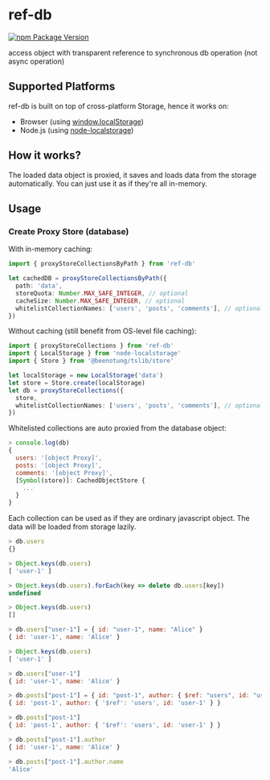 # ref-db
[![npm Package Version](https://img.shields.io/npm/v/ref-db.svg?maxAge=2592000)](https://www.npmjs.com/package/ref-db)

access object with
transparent reference to synchronous db operation (not async operation)

## Supported Platforms

ref-db is built on top of cross-platform Storage, hence it works on:
- Browser (using [window.localStorage](https://developer.mozilla.org/en-US/docs/Web/API/Window/localStorage))
- Node.js (using [node-localstorage](https://www.npmjs.com/package/node-localstorage))

## How it works?
The loaded data object is proxied, it saves and loads data from the storage automatically. You can just use it as if they're all in-memory.

## Usage

### Create Proxy Store (database)

With in-memory caching:
```typescript
import { proxyStoreCollectionsByPath } from 'ref-db'

let cachedDB = proxyStoreCollectionsByPath({
  path: 'data',
  storeQuota: Number.MAX_SAFE_INTEGER, // optional
  cacheSize: Number.MAX_SAFE_INTEGER, // optional
  whitelistCollectionNames: ['users', 'posts', 'comments'], // optional
})
```

Without caching (still benefit from OS-level file caching):
```typescript
import { proxyStoreCollections } from 'ref-db'
import { LocalStorage } from 'node-localstorage'
import { Store } from '@beenotung/tslib/store'

let localStorage = new LocalStorage('data')
let store = Store.create(localStorage)
let db = proxyStoreCollections({
  store,
  whitelistCollectionNames: ['users', 'posts', 'comments'], // optional
})
```

Whitelisted collections are auto proxied from the database object:
``` javascript
> console.log(db)
{
  users: '[object Proxy]',
  posts: '[object Proxy]',
  comments: '[object Proxy]',
  [Symbol(store)]: CachedObjectStore {
    ...
  }
}
```

Each collection can be used as if they are ordinary javascript object. The data will be loaded from storage lazily.

``` javascript
> db.users
{}

> Object.keys(db.users)
[ 'user-1' ]

> Object.keys(db.users).forEach(key => delete db.users[key])
undefined

> Object.keys(db.users)
[]

> db.users["user-1"] = { id: "user-1", name: "Alice" }
{ id: 'user-1', name: 'Alice' }

> Object.keys(db.users)
[ 'user-1' ]

> db.users["user-1"]
{ id: 'user-1', name: 'Alice' }

> db.posts["post-1"] = { id: "post-1", author: { $ref: "users", id: "user-1" } }
{ id: 'post-1', author: { '$ref': 'users', id: 'user-1' } }

> db.posts["post-1"]
{ id: 'post-1', author: { '$ref': 'users', id: 'user-1' } }

> db.posts["post-1"].author
{ id: 'user-1', name: 'Alice' }

> db.posts["post-1"].author.name
'Alice'
```
